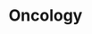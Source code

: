 ---
layout: demopage
title: Oncology
full_width: true
permalink: /oncology
key: demo
license: false
show_edit_on_github: false
show_date: false
data:
  sections:  
    - title: Spark NLP for Healthcare
      excerpt: Oncology
      secheader: yes
      secheader:
        - title: Spark NLP for Healthcare
          subtitle: Oncology
          activemenu: oncology
      source: yes
      source: 
        - title: Detect oncological & biological concepts
          id: detect_tumor_characteristics
          image: 
              src: /assets/images/Detect_tumor_characteristics.svg
          image2: 
              src: /assets/images/Detect_tumor_characteristics_f.svg
          excerpt: Automatically identify <b>oncological</b> and <b>biological</b> entities such as <b>Amino_acids, Anatomical systems, Cancer, Cells or Cellular components</b> using our pertained Spark NLP model.
          actions:
          - text: Live Demo
            type: normal
            url: https://demo.johnsnowlabs.com/healthcare/NER_TUMOR
          - text: Colab Netbook
            type: blue_btn
            url: https://colab.research.google.com/github/JohnSnowLabs/spark-nlp-workshop/blob/master/tutorials/streamlit_notebooks/healthcare/NER_TUMOR.ipynb  
        - title: Map oncology terminology to ICD-O taxonomy
          hide: yes
          id: icdo_coding
          image: 
              src: /assets/images/Detect_diagnosis_and_procedures.svg
          image2: 
              src: /assets/images/Detect_diagnosis_and_procedures_f.svg
          excerpt: Automatically detect the tumor in your healthcare records and link it to the corresponding ICDO code using Spark NLP for Healthcare out of the box.
          actions:
          - text: Live Demo
            type: normal
            url: https://demo.johnsnowlabs.com/healthcare/ER_ICDO
          - text: Colab Netbook
            type: blue_btn
            url: https://colab.research.google.com/github/JohnSnowLabs/spark-nlp-workshop/blob/master/tutorials/streamlit_notebooks/healthcare/ER_ICDO.ipynb
        - title: Extract the biomarker information
          id: extract_biomarker_information 
          image: 
              src: /assets/images/Extract_brands_from_visual_documents.svg
          image2: 
              src: /assets/images/Extract_brands_from_visual_documents_f.svg
          excerpt: This demo shows how biomarkers, therapies, oncological, and other general concepts can be extracted using Spark NLP Healthcare NER model.
          actions:
          - text: Live Demo
            type: normal
            url: https://demo.johnsnowlabs.com/healthcare/NER_BIOMARKER/
          - text: Colab Netbook
            type: blue_btn
            url: https://github.com/JohnSnowLabs/spark-nlp-workshop/blob/master/tutorials/streamlit_notebooks/healthcare/NER_BIOMARKER.ipynb
---